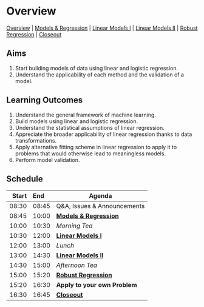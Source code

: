 # Overview

[Overview](./00_overview.md) |
[Models & Regression](./01_modelsregression.md) |
[Linear Models I](./02_linearmodelsA.md) |
[Linear Models II](./03_linearmodelsB.md) |
[Robust Regression](./04_robustregression.md)  |
[Closeout](./05_closeout.md)

## Aims

1. Start building models of data using linear and logistic regression.
2. Understand the applicability of each method and the validation of a model.

## Learning Outcomes

1. Understand the general framework of machine learning.
2. Build models using linear and logistic regression.
3. Understand the statistical assumptions of linear regression.
4. Appreciate the broader applicability of linear regression thanks to data transformations.
5. Apply alternative fitting scheme in linear regression to apply it to problems that would otherwise lead to meaningless models.
6. Perform model validation.

## Schedule

| Start | End   | Agenda                           |
| -----:|:----- | -------------------------------- |
| 08:30 | 08:45 | Q&A, Issues & Announcements      |
| 08:45 | 10:00 | [**Models & Regression**]        |
| 10:00 | 10:30 | *Morning Tea*                    |
| 10:30 | 12:00 | [**Linear Models I**]            |
| 12:00 | 13:00 | *Lunch*                          |
| 13:00 | 14:30 | [**Linear Models II**]           |
| 14:30 | 15:00 | *Afternoon Tea*                  |
| 15:00 | 15:20 | [**Robust Regression**]          |
| 15:20 | 16:30 | **Apply to your own Problem**    |
| 16:30 | 16:45 | [**Closeout**]                   |

[**Models & Regression**]: ./01_modelsregression.md

[**Linear Models I**]: ./02_linearmodelsA.md

[**Linear Models II**]: ./03_linearmodelsB.md

[**Robust Regression**]: ./04_robustregression.md

[**Closeout**]: ./05_closeout.md
